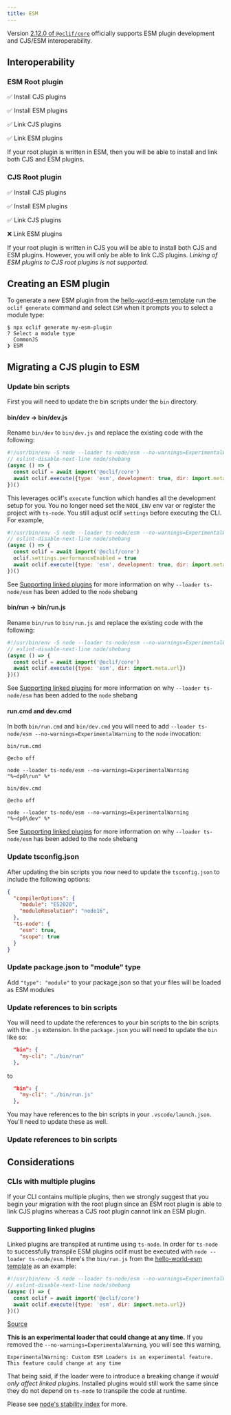```yaml
---
title: ESM
---
```


Version [2.12.0 of `@oclif/core`](https://github.com/oclif/core/tree/2.12.0) officially supports ESM plugin development and CJS/ESM interoperability.

## Interoperability

### ESM Root plugin
✅ Install CJS plugins

✅ Install ESM plugins

✅ Link CJS plugins

✅ Link ESM plugins

If your root plugin is written in ESM, then you will be able to install and link both CJS and ESM plugins.

### CJS Root plugin
✅ Install CJS plugins

✅ Install ESM plugins

✅ Link CJS plugins

❌ Link ESM plugins

If your root plugin is written in CJS you will be able to install both CJS and ESM plugins. However, you will only be able to link CJS plugins. *Linking of ESM plugins to CJS root plugins is not supported.*

## Creating an ESM plugin

To generate a new ESM plugin from the [hello-world-esm template](https://github.com/oclif/hello-world-esm) run the `oclif generate` command and select `ESM` when it prompts you to select a module type:

```
$ npx oclif generate my-esm-plugin
? Select a module type
  CommonJS
❯ ESM
```

## Migrating a CJS plugin to ESM

### Update bin scripts

First you will need to update the bin scripts under the `bin` directory.

#### bin/dev → bin/dev.js

Rename `bin/dev` to `bin/dev.js` and replace the existing code with the following:

```js
#!/usr/bin/env -S node --loader ts-node/esm --no-warnings=ExperimentalWarning
// eslint-disable-next-line node/shebang
(async () => {
  const oclif = await import('@oclif/core')
  await oclif.execute({type: 'esm', development: true, dir: import.meta.url})
})()
```

This leverages oclif's `execute` function which handles all the development setup for you. You no longer need set the `NODE_ENV` env var or register the project with `ts-node`. You still adjust oclif `settings` before executing the CLI. For example,

```js
#!/usr/bin/env -S node --loader ts-node/esm --no-warnings=ExperimentalWarning
// eslint-disable-next-line node/shebang
(async () => {
  const oclif = await import('@oclif/core')
  oclif.settings.performanceEnabled = true
  await oclif.execute({type: 'esm', development: true, dir: import.meta.url})
})()
```

See [Supporting linked plugins](#supporting-linked-plugins) for more information on why `--loader ts-node/esm` has been added to the `node` shebang

#### bin/run → bin/run.js

Rename `bin/run` to `bin/run.js` and replace the existing code with the following:

```js
#!/usr/bin/env -S node --loader ts-node/esm --no-warnings=ExperimentalWarning
// eslint-disable-next-line node/shebang
(async () => {
  const oclif = await import('@oclif/core')
  await oclif.execute({type: 'esm', dir: import.meta.url})
})()
```

See [Supporting linked plugins](#supporting-linked-plugins) for more information on why `--loader ts-node/esm` has been added to the `node` shebang

#### run.cmd and dev.cmd

In both `bin/run.cmd` and `bin/dev.cmd` you will need to add `--loader ts-node/esm --no-warnings=ExperimentalWarning` to the `node` invocation:

`bin/run.cmd`
```
@echo off

node --loader ts-node/esm --no-warnings=ExperimentalWarning "%~dp0\run" %*
```

`bin/dev.cmd`
```
@echo off

node --loader ts-node/esm --no-warnings=ExperimentalWarning "%~dp0\dev" %*
```

See [Supporting linked plugins](#supporting-linked-plugins) for more information on why `--loader ts-node/esm` has been added to the `node` shebang

### Update tsconfig.json

After updating the bin scripts you now need to update the `tsconfig.json` to include the following options:

```json
{
  "compilerOptions": {
    "module": "ES2020",
    "moduleResolution": "node16",
  },
  "ts-node": {
    "esm": true,
    "scope": true
  }
}
```

### Update package.json to "module" type

Add `"type": "module"` to your package.json so that your files will be loaded as ESM modules


### Update references to bin scripts

You will need to update the references to your bin scripts to the bin scripts with the `.js` extension. In the `package.json` you will need to update the `bin` like so:

```json
  "bin": {
    "my-cli": "./bin/run"
  },
```
to

```json
  "bin": {
    "my-cli": "./bin/run.js"
  },
```

You may have references to the bin scripts in your `.vscode/launch.json`. You'll need to update these as well.


### Update references to bin scripts

## Considerations

### CLIs with multiple plugins

If your CLI contains multiple plugins, then we strongly suggest that you begin your migration with the root plugin since an ESM root plugin is able to link CJS plugins whereas a CJS root plugin cannot link an ESM plugin.

### Supporting linked plugins

Linked plugins are transpiled at runtime using `ts-node`. In order for `ts-node` to successfully transpile ESM plugins oclif must be executed with `node --loader ts-node/esm`. Here's the `bin/run.js` from the [hello-world-esm template](https://github.com/oclif/hello-world-esm) as an example:

```javascript
#!/usr/bin/env -S node --loader ts-node/esm --no-warnings=ExperimentalWarning
// eslint-disable-next-line node/shebang
(async () => {
  const oclif = await import('@oclif/core')
  await oclif.execute({type: 'esm', dir: import.meta.url})
})()
```
[Source](https://github.com/oclif/hello-world-esm/blob/main/bin/run.js)

**This is an experimental loader that could change at any time.** If you removed the `--no-warnings=ExperimentalWarning`, you will see this warning,

```
ExperimentalWarning: Custom ESM Loaders is an experimental feature. This feature could change at any time
```

That being said, if the loader were to introduce a breaking change *it would only affect linked plugins*. Installed plugins would still work the same since they do not depend on `ts-node` to transpile the code at runtime.

Please see [node's stability index](https://nodejs.org/api/documentation.html#documentation_stability_index) for more.
